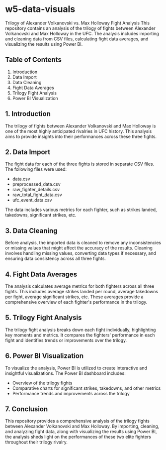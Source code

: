 # w5-data-visuals

Trilogy of Alexander Volkanovski vs. Max Holloway Fight Analysis
This repository contains an analysis of the trilogy of fights between Alexander Volkanovski and Max Holloway in the UFC. The analysis includes importing and cleaning data from CSV files, calculating fight data averages, and visualizing the results using Power BI.

## Table of Contents
1. Introduction
2. Data Import
3. Data Cleaning
4. Fight Data Averages
5. Trilogy Fight Analysis
6. Power BI Visualization


## 1. Introduction
The trilogy of fights between Alexander Volkanovski and Max Holloway is one of the most highly anticipated rivalries in UFC history. This analysis aims to provide insights into their performances across these three fights.

## 2. Data Import
The fight data for each of the three fights is stored in separate CSV files. The following files were used:

- data.csv
- preprocessed_data.csv
- raw_fighter_details.csv
- raw_total_fight_data.csv
- ufc_event_data.csv
  
The data includes various metrics for each fighter, such as strikes landed, takedowns, significant strikes, etc.

## 3. Data Cleaning
Before analysis, the imported data is cleaned to remove any inconsistencies or missing values that might affect the accuracy of the results. Cleaning involves handling missing values, converting data types if necessary, and ensuring data consistency across all three fights.

## 4. Fight Data Averages
The analysis calculates average metrics for both fighters across all three fights. This includes average strikes landed per round, average takedowns per fight, average significant strikes, etc. These averages provide a comprehensive overview of each fighter's performance in the trilogy.

## 5. Trilogy Fight Analysis
The trilogy fight analysis breaks down each fight individually, highlighting key moments and metrics. It compares the fighters' performance in each fight and identifies trends or improvements over the trilogy.

## 6. Power BI Visualization
To visualize the analysis, Power BI is utilized to create interactive and insightful visualizations. The Power BI dashboard includes:

- Overview of the trilogy fights
- Comparative charts for significant strikes, takedowns, and other metrics
- Performance trends and improvements across the trilogy

## 7. Conclusion
This repository provides a comprehensive analysis of the trilogy fights between Alexander Volkanovski and Max Holloway. By importing, cleaning, and analyzing fight data, along with visualizing the results using Power BI, the analysis sheds light on the performances of these two elite fighters throughout their trilogy rivalry.
